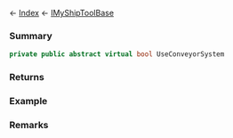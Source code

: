 ← [Index](Api-Index) ← [IMyShipToolBase](Sandbox.ModAPI.Ingame.IMyShipToolBase)

### Summary

```csharp
private public abstract virtual bool UseConveyorSystem
```

### Returns

### Example

### Remarks

